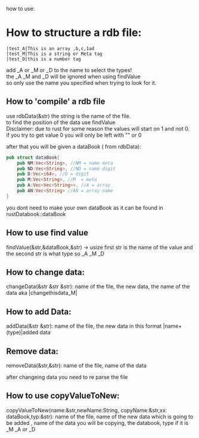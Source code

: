 how to use:  

# How to structure a rdb file: 

```
|test_A|This is an array ,b,c,1ad  
|test_M|This is a string or Meta tag   
|test_D|this is a number tag  
```
add _A or _M or _D to the name to select the types!  
the _A _M and _D will be ignored when using findValue  
so only use the name you specified when trying to look for it.  

## How to 'compile' a rdb file  

use rdbData(&str) the string is the name of the file.  
to find the position of the data use findValue  
Disclaimer: due to rust for some reason the values will start on 1 and not 0.  
if you try to get value 0 you will only be left with "" or 0  
  
after that you will be given a dataBook ( from rdbData):  
```rust
pub struct dataBook{  
    pub NM:Vec<String>, //NM = name meta  
    pub ND:Vec<String>, //ND = name digit  
    pub D:Vec<i64>, //D = digit  
    pub M:Vec<String>, //M  = meta  
    pub A:Vec<Vec<String>>, //A = array  
    pub AN:Vec<String> //AN = array name  
}
```
you dont need to make your own dataBook as it can be found in rustDatabook::dataBook  
  
## How to use find value  

 findValue(&str,&dataBook,&str) -> usize first str is the name of the value and the second str is what type so _A _M _D  

## How to change data:

changeData(&str &str &str): name of the file, the new data, the name of the data aka |changethisdata_M|

## How to add Data:

addData(&str &str): name of the file, the new data in this format |name+(type)|added data

## Remove data:

removeData(&str,&str): name of the file, name of the data

after changeing  data you need to re parse the file
  
## How to use copyValueToNew: 

copyValueToNew(name:&str,newName:String, copyName:&str,xx: dataBook,typ:&str): name of the file, name of the new data which is going to be added  , name of the data you will be copying, the databook, type if it is _M _A or _D  
